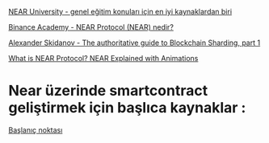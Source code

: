 
[NEAR University - genel eğitim konuları için en iyi kaynaklardan biri  ](https://www.near.university/)</br>

[Binance Academy - NEAR Protocol (NEAR) nedir?](https://academy.binance.com/tr/articles/what-is-near-protocol-near)</br>

[Alexander Skidanov - The authoritative guide to Blockchain Sharding, part 1](https://medium.com/nearprotocol/the-authoritative-guide-to-blockchain-sharding-part-1-1b53ed31e060)</br>

[What is NEAR Protocol? NEAR Explained with Animations](https://github.com/nearistanbul/resources/edit/main/resources.md)</br>


# Near üzerinde smartcontract geliştirmek için başlıca kaynaklar : 
[Başlanıç noktası](https://near.org/developers/)</br>
